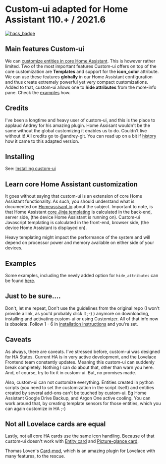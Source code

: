 # Custom-ui adapted for Home Assistant 110.+ / 2021.6

[![hacs_badge](https://img.shields.io/badge/HACS-Default-orange.svg)](https://github.com/custom-components/hacs)

## Main features Custom-ui
We can [customize entities in core Home Assistant](https://www.home-assistant.io/docs/configuration/customizing-devices/). This is however rather limited. Two of the most important features Custom-ui offers on top of the core customization are **Templates** and support for the **icon_color** attribute. We can use these features **globally** in our Home Assistant configuration and thus create extremely powerful yet very compact customizations. Added to that, custom-ui allows one to **hide attributes** from the more-info pane. Check the [examples](https://github.com/Mariusthvdb/custom-ui/blob/master/EXAMPLES.md) how.

## Credits
I've been a longtime and heavy user of custom-ui, and this is the place to applaud Andrey for his amazing plugin. Home Assisant wouldn't be the same without the global customizing it enables us to do. Couldn't live without it!
All credits go to @andrey-git. 
You can read up on a bit if [history](https://github.com/Mariusthvdb/custom-ui/blob/master/HISTORY.md) how it came to this adapted version.

## Installing

See: [Installing custom-ui](https://github.com/Mariusthvdb/custom-ui/blob/master/INSTALLING.md)

## Learn core Home Assistant customization 
It goes without saying that custom-ui is an extension of core Home Assistant functionality. As such, you should understand what is documented on [Homeassisant.io](https://www.home-assistant.io/docs/configuration/customizing-devices/) about the subject. 
Important to note, is that Home Assistant [core Jinja templating](https://home-assistant.io/docs/configuration/templating/) is calculated in the back-end, server side, (the device Home Assistant is running on). Custom-ui Javascript templating is calculated in the front-end, browser side, (the device Home Assistant is displayed on). 

Heavy templating might impact the performance of the system and will depend on processor power and memory available on either side of your devices.

## Examples
Some examples, including the newly added option for `hide_attributes` can be found [here](https://github.com/Mariusthvdb/custom-ui/blob/master/EXAMPLES.md).

## Just to be sure....
Don't, let me repeat, Don't use the guidelines from the original repo (I won't provide a link, as you'd probably click it ;-) ) anymore on downloading, installing and activating custom-ui or using Customizer. All of that info now is obsolete. Follow 1 - 6 in [installation instructions](https://github.com/Mariusthvdb/custom-ui/blob/master/INSTALLING.md) and you're set.

## Caveats
As always, there are caveats. I've stressed before, custom-ui was designed for HA States. Current HA is in very active development, and the Lovelace Frontend team constantly updates. Meaning this custom-ui can suddenly break completely. Nothing I can do about that, other than warn you here. And, of course, try to fix it in custom-ui. But, no promises made.

Also, custom-ui can not customize everything. Entities created in python scripts (you need to set the customization in the script itself) and entities created by several add-ons can't be touched by custom-ui. Eg Home Assistant Google Drive Backup, and Argon One active cooling. You can work around that, by creating template sensors for those entities, which you can again customize in HA ;-)

## Not all Lovelace cards are equal
Lastly, not all core HA cards use the same icon handling. Because of that custom-ui doesn't work with [Entity card](https://www.home-assistant.io/lovelace/entity/) and [Picture-glance card](https://www.home-assistant.io/lovelace/picture-glance/).

Thomas Loven's [Card-mod](https://github.com/thomasloven/lovelace-card-mod), which is an amazing plugin for Lovelace with many features, to the rescue.
